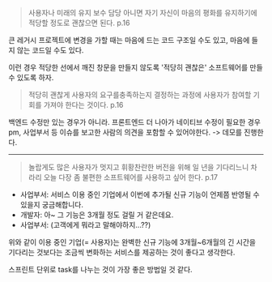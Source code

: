 > 사용자나 미래의 유지 보수 담당 아니면 자기 자신이 마음의 평화를 유지하기에 적당할 정도로 괜찮으면 된다. p.16

큰 레거시 프로젝트에 변경을 가할 때는 마음에 드는 코드 구조일 수도 있고, 마음에 들지 않는 코드일 수도 있다. 

이런 경우 적당한 선에서 깨진 창문을 만들지 않도록 '적당히 괜찮은' 소프트웨어를 만들 수 있도록 하자.

> 적당히 괜찮게 사용자의 요구를충족하는지 결정하는 과정에 사용자가 참여할 기회를 가져야 한다는 것이다. p.16

백엔드 수정만 있는 경우가 아니라. 프론트엔드 더 나아가 네이티브 수정이 필요한 경우 pm, 사업부서 등 이슈를 보고한 사람의 의견을 포함할 수 있어야한다.
-> 데모를 진행한다.

---
> 놀랍게도 많은 사용자가 멋지고 휘황찬란한 버전을 위해 일 년을 기다리느니 차라리 오늘 다장 좀 불편한 소프트웨어를 사용하고 싶어 한다. p.17

- 사업부서: 서비스 이용 중인 기업에서 이번에 추가될 신규 기능이 언제쯤 반영될 수 있을지 궁금해합니다.
- 개발자: 아~ 그 기능은 3개월 정도 걸릴 거 같은데요.
- 사업부서: (고객에게 뭐라고 말해야하지...??)

위와 같이 이용 중인 기업(= 사용자)는 완벽한 신규 기능에 3개월~6개월의 긴 시간을 기다리는 것보다는 조금씩 변화하는 서비스를 제공하는 것이 좋다고 생각한다.

스프린트 단위로 task를 나누는 것이 가장 좋은 방법일 것 같다.